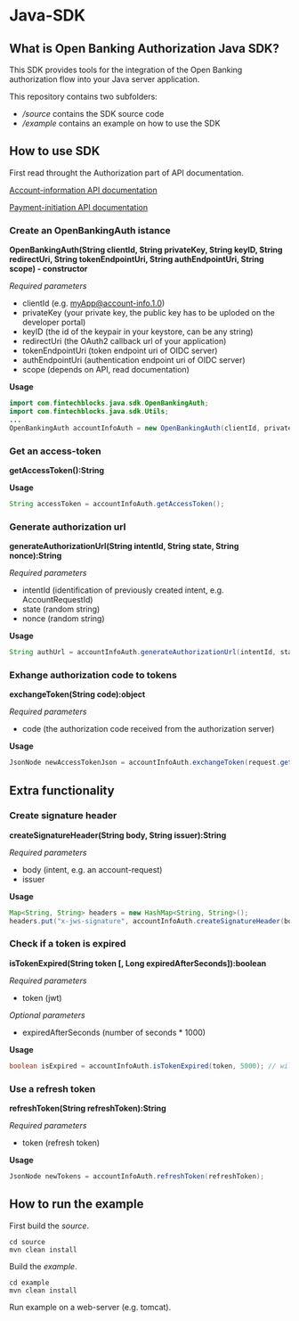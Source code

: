 # Java-SDK #

## What is Open Banking Authorization Java SDK? ##

This SDK provides tools for the integration of the Open Banking authorization flow into your Java server application.

This repository contains two subfolders:
* */source* contains the SDK source code
* */example* contains an example on how to use the SDK

## How to use SDK ##

First read throught the Authorization part of API documentation.

[Account-information API documentation](https://portal.sandbox.mkb.hu/api-documentation/account-info-1.0)

[Payment-initiation API documentation](https://portal.sandbox.mkb.hu/api-documentation/payment-init-1.0)

### Create an OpenBankingAuth istance ###

**OpenBankingAuth(String clientId, String privateKey, String keyID, String redirectUri, String tokenEndpointUri, String authEndpointUri, String scope) - constructor**

*Required parameters*

* clientId (e.g. myApp@account-info.1.0)
* privateKey (your private key, the public key has to be uploded on the developer portal)
* keyID (the id of the keypair in your keystore, can be any string)
* redirectUri (the OAuth2 callback url of your application)
* tokenEndpointUri (token endpoint uri of OIDC server)
* authEndpointUri (authentication endpoint uri of OIDC server)
* scope (depends on API, read documentation)

**Usage**

```java
import com.fintechblocks.java.sdk.OpenBankingAuth;
import com.fintechblocks.java.sdk.Utils;
...
OpenBankingAuth accountInfoAuth = new OpenBankingAuth(clientId, privateKey, keyID, redirectUri, tokenEndpointUri, authEndpointUri, scope);
```

### Get an access-token ###

**getAccessToken():String**

**Usage**

```java
String accessToken = accountInfoAuth.getAccessToken();
```

### Generate authorization url ###

**generateAuthorizationUrl(String intentId, String state, String nonce):String**

*Required parameters*

* intentId (identification of previously created intent, e.g. AccountRequestId)
* state (random string)
* nonce (random string)

**Usage**

```java
String authUrl = accountInfoAuth.generateAuthorizationUrl(intentId, state, nonce);
```

### Exhange authorization code to tokens ###

**exchangeToken(String code):object**

*Required parameters*

* code (the authorization code received from the authorization server)

**Usage**

```java
JsonNode newAccessTokenJson = accountInfoAuth.exchangeToken(request.getParameter("code"));
```

## Extra functionality ##

### Create signature header ###

**createSignatureHeader(String body, String issuer):String**

*Required parameters*

* body (intent, e.g. an account-request)
* issuer

**Usage**
```java
Map<String, String> headers = new HashMap<String, String>();
headers.put("x-jws-signature", accountInfoAuth.createSignatureHeader(body, issuer));
```

### Check if a token is expired ###

**isTokenExpired(String token [, Long expiredAfterSeconds]):boolean**

*Required parameters*

* token (jwt)

*Optional parameters*

* expiredAfterSeconds (number of seconds * 1000)

**Usage**

```java
boolean isExpired = accountInfoAuth.isTokenExpired(token, 5000); // will token expire after five seconds?
```

### Use a refresh token ###

**refreshToken(String refreshToken):String**

*Required parameters*

* token (refresh token)

**Usage**

```java
JsonNode newTokens = accountInfoAuth.refreshToken(refreshToken);
```

## How to run the example ##

First build the *source*.

```shell
cd source
mvn clean install
```

Build the *example*.

```shell
cd example
mvn clean install
```

Run example on a web-server (e.g. tomcat).